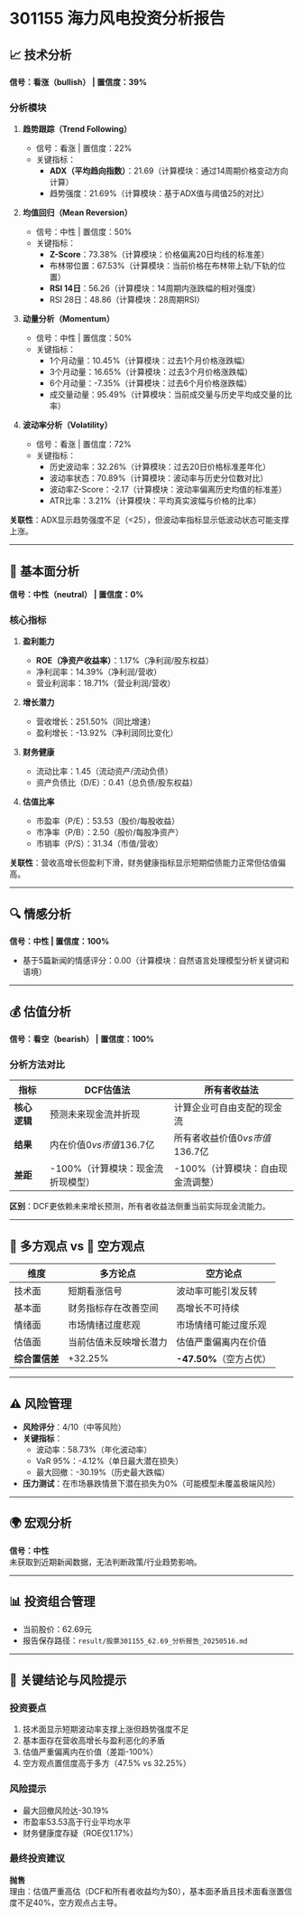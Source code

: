

# 301155 海力风电投资分析报告

## 📈 技术分析
**信号：看涨（bullish） | 置信度：39%**

### 分析模块
1. **趋势跟踪（Trend Following）**
   - 信号：看涨 | 置信度：22%
   - 关键指标：
     - **ADX（平均趋向指数）**：21.69（计算模块：通过14周期价格变动方向计算）
     - 趋势强度：21.69%（计算模块：基于ADX值与阈值25的对比）

2. **均值回归（Mean Reversion）**
   - 信号：中性 | 置信度：50%
   - 关键指标：
     - **Z-Score**：73.38%（计算模块：价格偏离20日均线的标准差）
     - 布林带位置：67.53%（计算模块：当前价格在布林带上轨/下轨的位置）
     - **RSI 14日**：56.26（计算模块：14周期内涨跌幅的相对强度）
     - RSI 28日：48.86（计算模块：28周期RSI）

3. **动量分析（Momentum）**
   - 信号：中性 | 置信度：50%
   - 关键指标：
     - 1个月动量：10.45%（计算模块：过去1个月价格涨跌幅）
     - 3个月动量：16.65%（计算模块：过去3个月价格涨跌幅）
     - 6个月动量：-7.35%（计算模块：过去6个月价格涨跌幅）
     - 成交量动量：95.49%（计算模块：当前成交量与历史平均成交量的比率）

4. **波动率分析（Volatility）**
   - 信号：看涨 | 置信度：72%
   - 关键指标：
     - 历史波动率：32.26%（计算模块：过去20日价格标准差年化）
     - 波动率状态：70.89%（计算模块：波动率与历史分位数对比）
     - 波动率Z-Score：-2.17（计算模块：波动率偏离历史均值的标准差）
     - ATR比率：3.21%（计算模块：平均真实波幅与价格的比率）

**关联性**：ADX显示趋势强度不足（<25），但波动率指标显示低波动状态可能支撑上涨。

---

## 📝 基本面分析
**信号：中性（neutral） | 置信度：0%**

### 核心指标
1. **盈利能力**
   - **ROE（净资产收益率）**：1.17%（净利润/股东权益）
   - 净利润率：14.39%（净利润/营收）
   - 营业利润率：18.71%（营业利润/营收）

2. **增长潜力**
   - 营收增长：251.50%（同比增速）
   - 盈利增长：-13.92%（净利润同比变化）

3. **财务健康**
   - 流动比率：1.45（流动资产/流动负债）
   - 资产负债比（D/E）：0.41（总负债/股东权益）

4. **估值比率**
   - 市盈率（P/E）：53.53（股价/每股收益）
   - 市净率（P/B）：2.50（股价/每股净资产）
   - 市销率（P/S）：31.34（市值/营收）

**关联性**：营收高增长但盈利下滑，财务健康指标显示短期偿债能力正常但估值偏高。

---

## 🔍 情感分析
**信号：中性 | 置信度：100%**
- 基于5篇新闻的情感评分：0.00（计算模块：自然语言处理模型分析关键词和语境）

---

## 💰 估值分析
**信号：看空（bearish） | 置信度：100%**

### 分析方法对比
| 指标                | DCF估值法                          | 所有者收益法                      |
|---------------------|-----------------------------------|----------------------------------|
| **核心逻辑**         | 预测未来现金流并折现               | 计算企业可自由支配的现金流       |
| **结果**             | 内在价值$0 vs 市值$136.7亿         | 所有者收益价值$0 vs 市值$136.7亿 |
| **差距**             | -100%（计算模块：现金流折现模型）  | -100%（计算模块：自由现金流调整） |

**区别**：DCF更依赖未来增长预测，所有者收益法侧重当前实际现金流能力。

---

## 🐂 多方观点 vs 🐻 空方观点
| 维度         | 多方论点                          | 空方论点                          |
|--------------|-----------------------------------|-----------------------------------|
| 技术面       | 短期看涨信号                      | 波动率可能引发反转                |
| 基本面       | 财务指标存在改善空间              | 高增长不可持续                    |
| 情绪面       | 市场情绪过度悲观                  | 市场情绪可能过度乐观              |
| 估值面       | 当前估值未反映增长潜力            | 估值严重偏离内在价值              |
| **综合置信差**| +32.25%                            | **-47.50%**（空方占优）           |

---

## ⚠️ 风险管理
- **风险评分**：4/10（中等风险）
- **关键指标**：
  - 波动率：58.73%（年化波动率）
  - VaR 95%：-4.12%（单日最大潜在损失）
  - 最大回撤：-30.19%（历史最大跌幅）
- **压力测试**：在市场暴跌情景下潜在损失为0%（可能模型未覆盖极端风险）

---

## 🌍 宏观分析
**信号：中性**  
未获取到近期新闻数据，无法判断政策/行业趋势影响。

---

## 📊 投资组合管理
- 当前股价：62.69元
- 报告保存路径：`result/股票301155_62.69_分析报告_20250516.md`

---

## 📌 关键结论与风险提示
### 投资要点
1. 技术面显示短期波动率支撑上涨但趋势强度不足
2. 基本面存在营收高增长与盈利恶化的矛盾
3. 估值严重偏离内在价值（差距-100%）
4. 空方观点置信度高于多方（47.5% vs 32.25%）

### 风险提示
- 最大回撤风险达-30.19%
- 市盈率53.53高于行业平均水平
- 财务健康度存疑（ROE仅1.17%）

### 最终投资建议
**抛售**  
理由：估值严重高估（DCF和所有者收益均为$0），基本面矛盾且技术面看涨置信度不足40%，空方观点占主导。